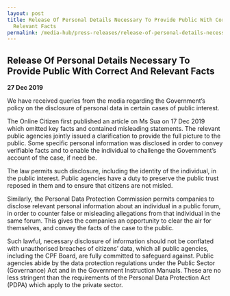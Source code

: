 ```yaml
---
layout: post
title: Release Of Personal Details Necessary To Provide Public With Correct And
  Relevant Facts
permalink: /media-hub/press-releases/release-of-personal-details-necessary-to-provide-public-with-correct-and-relevant-facts/
---
```

## Release Of Personal Details Necessary To Provide Public With Correct And Relevant Facts

**27 Dec 2019**

We have received queries from the media regarding the Government’s policy on the disclosure of personal data in certain cases of public interest.

The Online Citizen first published an article on Ms Sua on 17 Dec 2019 which omitted key facts and contained misleading statements. The relevant public agencies jointly issued a clarification to provide the full picture to the public. Some specific personal information was disclosed in order to convey verifiable facts and to enable the individual to challenge the Government’s account of the case, if need be.    

The law permits such disclosure, including the identity of the individual, in the public interest. Public agencies have a duty to preserve the public trust reposed in them and to ensure that citizens are not misled. 

Similarly, the Personal Data Protection Commission permits companies to disclose relevant personal information about an individual in a public forum, in order to counter false or misleading allegations from that individual in the same forum. This gives the companies an opportunity to clear the air for themselves, and convey the facts of the case to the public.

Such lawful, necessary disclosure of information should not be conflated with unauthorised breaches of citizens’ data, which all public agencies, including the CPF Board, are fully committed to safeguard against. Public agencies abide by the data protection regulations under the Public Sector (Governance) Act and in the Government Instruction Manuals. These are no less stringent than the requirements of the Personal Data Protection Act (PDPA) which apply to the private sector.